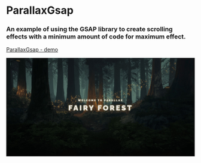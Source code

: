 ﻿# **ParallaxGsap**

### An example of using the **GSAP** library to create scrolling effects with a minimum amount of code for maximum effect.

[ParallaxGsap - demo](https://krokholevviktor.github.io/ParallaxGsap/) 

![Текст описания](docs/img/parallaxPreview.jpg)